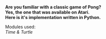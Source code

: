 <b>Are you familiar with a classic game of <b>Pong?</b><br>Yes, the one that was available on Atari.<br>Here is it's implementation written in Python.</b>

Modules used:<br>
<i>Time & Turtle</i>

